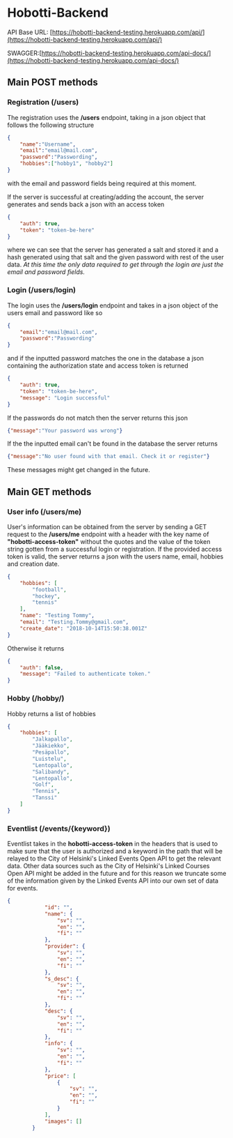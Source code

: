 # Hobotti-Backend

API Base URL:
[https://hobotti-backend-testing.herokuapp.com/api/](https://hobotti-backend-testing.herokuapp.com/api/)

SWAGGER:[https://hobotti-backend-testing.herokuapp.com/api-docs/](https://hobotti-backend-testing.herokuapp.com/api-docs/)

## Main POST methods
### Registration (/users)
The registration uses the **/users** endpoint, taking in a json object that follows the following structure
```json
{
	"name":"Username",
	"email":"email@mail.com",
	"password":"Passwording",
	"hobbies":["hobby1", "hobby2"]
}
```
with the email and password fields being required at this moment.

If the server is successful at creating/adding the account, the server generates and sends back a json with an access token
```json
{
    "auth": true,
    "token": "token-be-here"
}
```

where we can see that the server has generated a salt and stored it and a hash generated using that salt and the given password with rest of the user data.
*At this time the only data required to get through the login are just the email and password fields.*

### Login (/users/login)
The login uses the **/users/login** endpoint and takes in a json object of the users email and password like so
```json
{
	"email":"email@mail.com",
	"password":"Passwording"
}
```
and if the inputted password matches the one in the database a json containing the authorization state and access token is returned
```json
{
    "auth": true,
    "token": "token-be-here",
    "message": "Login successful"
}
```

If the passwords do not match then the server returns this json
```json
{"message":"Your password was wrong"}
```
If the the inputted email can't be found in the database the server returns
```json
{"message":"No user found with that email. Check it or register"}
```
These messages might get changed in the future.

## Main GET methods
### User info (/users/me)

User's information can be obtained from the server by sending a GET request to the **/users/me** endpoint with a header with the key name of 
**"hobotti-access-token"** 
without the quotes and the value of the token string gotten from a successful login or registration.
If the provided access token is valid, the server returns a json with the users name, email, hobbies and creation date.
```json
{
    "hobbies": [
        "football",
        "hockey",
        "tennis"
    ],
    "name": "Testing Tommy",
    "email": "Testing.Tommy@gmail.com",
    "create_date": "2018-10-14T15:50:38.001Z"
}
```
Otherwise it returns
```json
{
    "auth": false,
    "message": "Failed to authenticate token."
}
```
### Hobby (/hobby/)

Hobby returns a list of hobbies
```json
{
    "hobbies": [
        "Jalkapallo",
        "Jääkiekko",
        "Pesäpallo",
        "Luistelu",
        "Lentopallo",
        "Salibandy",
        "Lentopallo",
        "Golf",
        "Tennis",
        "Tanssi"
    ]
}
```

### Eventlist (/events/{keyword})

Eventlist takes in the **hobotti-access-token** in the headers that is used to make sure that the user is authorized and a keyword in the path that will be relayed to the City of Helsinki's Linked Events Open API to get the relevant data.
Other data sources such as the City of Helsinki's Linked Courses Open API might be added in the future and for this reason we truncate some of the information given by the Linked Events API into our own set of data for events.
```json
{
            "id": "",
            "name": {
                "sv": "",
                "en": "",
                "fi": ""
            },
            "provider": {
                "sv": "",
                "en": "",
                "fi": ""
            },
            "s_desc": {
                "sv": "",
                "en": "",
                "fi": ""
            },
            "desc": {
                "sv": "",
                "en": "",
                "fi": ""
            },
            "info": {
                "sv": "",
                "en": "",
                "fi": ""
            },
            "price": [
                {
                    "sv": "",
                    "en": "",
                    "fi": ""
                }
            ],
            "images": []
        }
```
